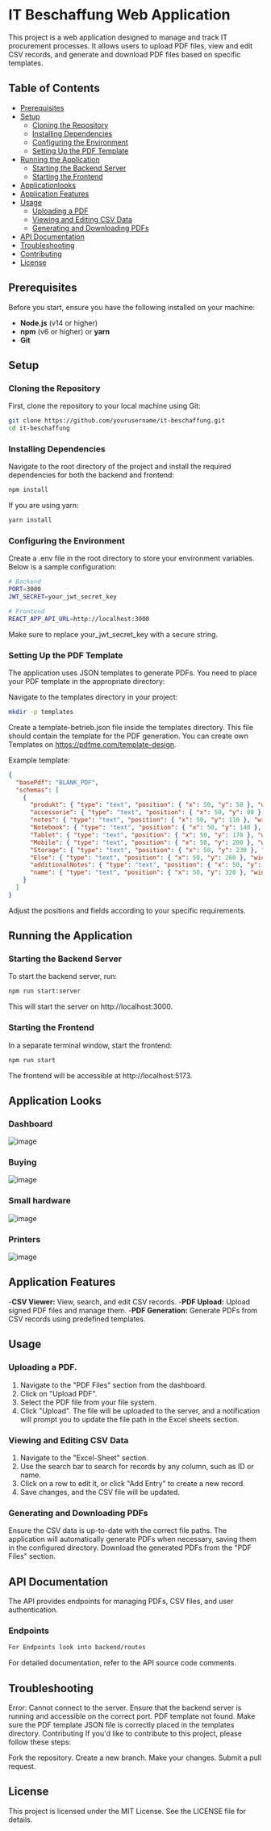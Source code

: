 # IT Beschaffung Web Application

This project is a web application designed to manage and track IT procurement processes. It allows users to upload PDF files, view and edit CSV records, and generate and download PDF files based on specific templates.

## Table of Contents

- [Prerequisites](#prerequisites)
- [Setup](#setup)
  - [Cloning the Repository](#cloning-the-repository)
  - [Installing Dependencies](#installing-dependencies)
  - [Configuring the Environment](#configuring-the-environment)
  - [Setting Up the PDF Template](#setting-up-the-pdf-template)
- [Running the Application](#running-the-application)
  - [Starting the Backend Server](#starting-the-backend-server)
  - [Starting the Frontend](#starting-the-frontend)
- [Applicationlooks](#application-looks)
- [Application Features](#application-features)
- [Usage](#usage)
  - [Uploading a PDF](#uploading-a-pdf)
  - [Viewing and Editing CSV Data](#viewing-and-editing-csv-data)
  - [Generating and Downloading PDFs](#generating-and-downloading-pdfs)
- [API Documentation](#api-documentation)
- [Troubleshooting](#troubleshooting)
- [Contributing](#contributing)
- [License](#license)

## Prerequisites

Before you start, ensure you have the following installed on your machine:

- **Node.js** (v14 or higher)
- **npm** (v6 or higher) or **yarn**
- **Git**

## Setup

### Cloning the Repository

First, clone the repository to your local machine using Git:

```bash
git clone https://github.com/yourusername/it-beschaffung.git
cd it-beschaffung
```

### Installing Dependencies
Navigate to the root directory of the project and install the required dependencies for both the backend and frontend:

```bash
npm install
```
If you are using yarn:
```bash
yarn install
```

### Configuring the Environment
Create a .env file in the root directory to store your environment variables. Below is a sample configuration:

```bash
# Backend
PORT=3000
JWT_SECRET=your_jwt_secret_key

# Frontend
REACT_APP_API_URL=http://localhost:3000
```
Make sure to replace your_jwt_secret_key with a secure string.

### Setting Up the PDF Template
The application uses JSON templates to generate PDFs. You need to place your PDF template in the appropriate directory:

Navigate to the templates directory in your project:
```bash
mkdir -p templates
```
Create a template-betrieb.json file inside the templates directory. This file should contain the template for the PDF generation.
You can create own Templates on https://pdfme.com/template-design.

Example template:
```json
{
  "basePdf": "BLANK_PDF",
  "schemas": [
    {
      "produkt": { "type": "text", "position": { "x": 50, "y": 50 }, "width": 200, "height": 20 },
      "accessorie": { "type": "text", "position": { "x": 50, "y": 80 }, "width": 200, "height": 20 },
      "notes": { "type": "text", "position": { "x": 50, "y": 110 }, "width": 200, "height": 20 },
      "Notebook": { "type": "text", "position": { "x": 50, "y": 140 }, "width": 200, "height": 20 },
      "Tablet": { "type": "text", "position": { "x": 50, "y": 170 }, "width": 200, "height": 20 },
      "Mobile": { "type": "text", "position": { "x": 50, "y": 200 }, "width": 200, "height": 20 },
      "Storage": { "type": "text", "position": { "x": 50, "y": 230 }, "width": 200, "height": 20 },
      "Else": { "type": "text", "position": { "x": 50, "y": 260 }, "width": 200, "height": 20 },
      "additionalNotes": { "type": "text", "position": { "x": 50, "y": 290 }, "width": 200, "height": 20 },
      "name": { "type": "text", "position": { "x": 50, "y": 320 }, "width": 200, "height": 20 }
    }
  ]
}
```
Adjust the positions and fields according to your specific requirements.

## Running the Application
### Starting the Backend Server
To start the backend server, run:
```bash
npm run start:server
```
This will start the server on http://localhost:3000.

### Starting the Frontend
In a separate terminal window, start the frontend:
```bash
npm run start
```
The frontend will be accessible at http://localhost:5173.

## Application Looks
### Dashboard
![image](https://github.com/user-attachments/assets/cd7cb62f-1fbb-44cf-9103-70089a4ccfac)

### Buying
![image](https://github.com/user-attachments/assets/ae59528c-9e0b-4933-9510-aeeef8734049)

### Small hardware
![image](https://github.com/user-attachments/assets/6e066ce2-aa8d-43e0-9f17-9053858b3ecb)

### Printers
![image](https://github.com/user-attachments/assets/b6d4b1c3-712a-42a0-9fe6-baed549d6ddc)


## Application Features
-**CSV Viewer:** View, search, and edit CSV records.
-**PDF Upload:** Upload signed PDF files and manage them.
-**PDF Generation:** Generate PDFs from CSV records using predefined templates.

## Usage
### Uploading a PDF.
1. Navigate to the "PDF Files" section from the dashboard.
2. Click on "Upload PDF".
3. Select the PDF file from your file system.
4. Click "Upload". The file will be uploaded to the server, and a notification will prompt you to update the file path in the Excel sheets section.

### Viewing and Editing CSV Data
1. Navigate to the "Excel-Sheet" section.
2. Use the search bar to search for records by any column, such as ID or name.
3. Click on a row to edit it, or click "Add Entry" to create a new record.
4. Save changes, and the CSV file will be updated.

### Generating and Downloading PDFs
Ensure the CSV data is up-to-date with the correct file paths.
The application will automatically generate PDFs when necessary, saving them in the configured directory.
Download the generated PDFs from the "PDF Files" section.

## API Documentation
The API provides endpoints for managing PDFs, CSV files, and user authentication.

### Endpoints
```bash
For Endpoints look into backend/routes
```
For detailed documentation, refer to the API source code comments.

## Troubleshooting
Error: Cannot connect to the server.
Ensure that the backend server is running and accessible on the correct port.
PDF template not found.
Make sure the PDF template JSON file is correctly placed in the templates directory.
Contributing
If you'd like to contribute to this project, please follow these steps:

Fork the repository.
Create a new branch.
Make your changes.
Submit a pull request.

## License
This project is licensed under the MIT License. See the LICENSE file for details.
